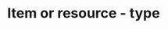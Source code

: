 ---
title: 'Item or resource - type'
field: 'dcterms.type'
slug: 'resource-description-type'
description: 'The nature, type or genre of the resource - select from control list'
required: True
vocabulary: 'resource-description-type.txt'
policy: 'Controlled value. Single select from control list.'
---